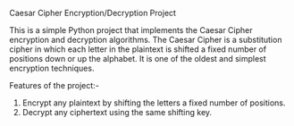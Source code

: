 Caesar Cipher Encryption/Decryption Project

This is a simple Python project that implements the Caesar Cipher encryption and decryption algorithms. The Caesar Cipher is a substitution cipher in which each letter in the plaintext is shifted a fixed number of positions down or up the alphabet. It is one of the oldest and simplest encryption techniques.

Features of the project:-

1. Encrypt any plaintext by shifting the letters a fixed number of positions.
2. Decrypt any ciphertext using the same shifting key.
